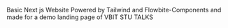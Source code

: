 Basic Next js Website Powered by Tailwind and Flowbite-Components and made for a demo landing page of VBIT STU TALKS
